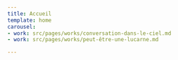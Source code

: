 ```yaml
---
title: Accueil
template: home
carousel:
- work: src/pages/works/conversation-dans-le-ciel.md
- work: src/pages/works/peut-être-une-lucarne.md

---
```


